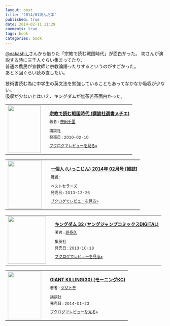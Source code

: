 ```yaml
---
layout: post
title: "2014/01読んだ本"
published: true
date: 2014-02-11 11:29
comments: true
tags: book
categories: book
---
```


[@nakashii_](https://twitter.com/nakashii_)さんから借りた「宗教で読む戦国時代」が面白かった。  
坊さんが演説する時に三千人ぐらい集まってたり、  
普通の農民が宣教師と宗教論語ったりするというのがすごかった。  
あと３回ぐらい読み直したい。  
  
技術書読む為に中学生の英文法を勉強していることもあってなかなか吸収が少ない。  
吸収が少ないとはいえ、キングダムが無茶苦茶面白かった。

<div class="booklog_html"><table><tr><td class="booklog_html_image"><a href="http://www.amazon.co.jp/%E5%AE%97%E6%95%99%E3%81%A7%E8%AA%AD%E3%82%80%E6%88%A6%E5%9B%BD%E6%99%82%E4%BB%A3-%E8%AC%9B%E8%AB%87%E7%A4%BE%E9%81%B8%E6%9B%B8%E3%83%A1%E3%83%81%E3%82%A8-%E7%A5%9E%E7%94%B0%E5%8D%83%E9%87%8C-ebook/dp/B00E3MZYLQ%3FSubscriptionId%3D0AVSM5SVKRWTFMG7ZR82%26tag%3D13nightcrows-22%26linkCode%3Dxm2%26camp%3D2025%26creative%3D165953%26creativeASIN%3DB00E3MZYLQ" target="_blank"><img src="http://ecx.images-amazon.com/images/I/41-aZEFUMVL._SL160_.jpg" width="103" height="150" style="border:0;border-radius:0;" /></a></td><td class="booklog_html_info" style="padding-left:20px;"><div class="booklog_html_title" style="margin-bottom:10px;font-size:14px;font-weight:bold;"><a href="http://www.amazon.co.jp/%E5%AE%97%E6%95%99%E3%81%A7%E8%AA%AD%E3%82%80%E6%88%A6%E5%9B%BD%E6%99%82%E4%BB%A3-%E8%AC%9B%E8%AB%87%E7%A4%BE%E9%81%B8%E6%9B%B8%E3%83%A1%E3%83%81%E3%82%A8-%E7%A5%9E%E7%94%B0%E5%8D%83%E9%87%8C-ebook/dp/B00E3MZYLQ%3FSubscriptionId%3D0AVSM5SVKRWTFMG7ZR82%26tag%3D13nightcrows-22%26linkCode%3Dxm2%26camp%3D2025%26creative%3D165953%26creativeASIN%3DB00E3MZYLQ" target="_blank">宗教で読む戦国時代 (講談社選書メチエ)</a></div><div style="margin-bottom:10px;"><div class="booklog_html_author" style="margin-bottom:15px;font-size:12px;;line-height:1.2em">著者 : <a href="http://booklog.jp/author/%E7%A5%9E%E7%94%B0%E5%8D%83%E9%87%8C" target="_blank">神田千里</a></div><div class="booklog_html_manufacturer" style="margin-bottom:5px;font-size:12px;;line-height:1.2em">講談社</div><div class="booklog_html_release" style="font-size:12px;;line-height:1.2em">発売日 : 2010-02-10</div></div><div class="booklog_html_link_amazon"><a href="http://booklog.jp/item/1/B00E3MZYLQ" style="font-size:12px;" target="_blank">ブクログでレビューを見る»</a></div></td></tr></table></div>

<div class="booklog_html"><table><tr><td class="booklog_html_image"><a href="http://www.amazon.co.jp/%E4%B8%80%E5%80%8B%E4%BA%BA-%E3%81%84%E3%81%A3%E3%81%93%E3%81%98%E3%82%93-2014%E5%B9%B4-02%E6%9C%88%E5%8F%B7-%E9%9B%91%E8%AA%8C/dp/B00H4FJS4I%3FSubscriptionId%3D0AVSM5SVKRWTFMG7ZR82%26tag%3D13nightcrows-22%26linkCode%3Dxm2%26camp%3D2025%26creative%3D165953%26creativeASIN%3DB00H4FJS4I" target="_blank"><img src="http://ecx.images-amazon.com/images/I/61YHNzTuEZL._SL160_.jpg" width="107" height="150" style="border:0;border-radius:0;" /></a></td><td class="booklog_html_info" style="padding-left:20px;"><div class="booklog_html_title" style="margin-bottom:10px;font-size:14px;font-weight:bold;"><a href="http://www.amazon.co.jp/%E4%B8%80%E5%80%8B%E4%BA%BA-%E3%81%84%E3%81%A3%E3%81%93%E3%81%98%E3%82%93-2014%E5%B9%B4-02%E6%9C%88%E5%8F%B7-%E9%9B%91%E8%AA%8C/dp/B00H4FJS4I%3FSubscriptionId%3D0AVSM5SVKRWTFMG7ZR82%26tag%3D13nightcrows-22%26linkCode%3Dxm2%26camp%3D2025%26creative%3D165953%26creativeASIN%3DB00H4FJS4I" target="_blank">一個人 (いっこじん) 2014年 02月号 [雑誌]</a></div><div style="margin-bottom:10px;"><div class="booklog_html_author" style="margin-bottom:15px;font-size:12px;;line-height:1.2em">著者 : </div><div class="booklog_html_manufacturer" style="margin-bottom:5px;font-size:12px;;line-height:1.2em">ベストセラーズ</div><div class="booklog_html_release" style="font-size:12px;;line-height:1.2em">発売日 : 2013-12-26</div></div><div class="booklog_html_link_amazon"><a href="http://booklog.jp/item/1/B00H4FJS4I" style="font-size:12px;" target="_blank">ブクログでレビューを見る»</a></div></td></tr></table></div>

<div class="booklog_html"><table><tr><td class="booklog_html_image"><a href="http://www.amazon.co.jp/%E3%82%AD%E3%83%B3%E3%82%B0%E3%83%80%E3%83%A0-32-%E3%83%A4%E3%83%B3%E3%82%B0%E3%82%B8%E3%83%A3%E3%83%B3%E3%83%97%E3%82%B3%E3%83%9F%E3%83%83%E3%82%AF%E3%82%B9DIGITAL-%E5%8E%9F%E6%B3%B0%E4%B9%85-ebook/dp/B00HFU3WQM%3FSubscriptionId%3D0AVSM5SVKRWTFMG7ZR82%26tag%3D13nightcrows-22%26linkCode%3Dxm2%26camp%3D2025%26creative%3D165953%26creativeASIN%3DB00HFU3WQM" target="_blank"><img src="http://ecx.images-amazon.com/images/I/614cpMvHbFL._SL160_.jpg" width="120" height="150" style="border:0;border-radius:0;" /></a></td><td class="booklog_html_info" style="padding-left:20px;"><div class="booklog_html_title" style="margin-bottom:10px;font-size:14px;font-weight:bold;"><a href="http://www.amazon.co.jp/%E3%82%AD%E3%83%B3%E3%82%B0%E3%83%80%E3%83%A0-32-%E3%83%A4%E3%83%B3%E3%82%B0%E3%82%B8%E3%83%A3%E3%83%B3%E3%83%97%E3%82%B3%E3%83%9F%E3%83%83%E3%82%AF%E3%82%B9DIGITAL-%E5%8E%9F%E6%B3%B0%E4%B9%85-ebook/dp/B00HFU3WQM%3FSubscriptionId%3D0AVSM5SVKRWTFMG7ZR82%26tag%3D13nightcrows-22%26linkCode%3Dxm2%26camp%3D2025%26creative%3D165953%26creativeASIN%3DB00HFU3WQM" target="_blank">キングダム 32 (ヤングジャンプコミックスDIGITAL)</a></div><div style="margin-bottom:10px;"><div class="booklog_html_author" style="margin-bottom:15px;font-size:12px;;line-height:1.2em">著者 : <a href="http://booklog.jp/author/%E5%8E%9F%E6%B3%B0%E4%B9%85" target="_blank">原泰久</a></div><div class="booklog_html_manufacturer" style="margin-bottom:5px;font-size:12px;;line-height:1.2em">集英社</div><div class="booklog_html_release" style="font-size:12px;;line-height:1.2em">発売日 : 2013-10-18</div></div><div class="booklog_html_link_amazon"><a href="http://booklog.jp/item/1/B00HFU3WQM" style="font-size:12px;" target="_blank">ブクログでレビューを見る»</a></div></td></tr></table></div>

<div class="booklog_html"><table><tr><td class="booklog_html_image"><a href="http://www.amazon.co.jp/GIANT-KILLING-30-%E3%83%A2%E3%83%BC%E3%83%8B%E3%83%B3%E3%82%B0KC-%E3%83%84%E3%82%B8%E3%83%88%E3%83%A2/dp/406387284X%3FSubscriptionId%3D0AVSM5SVKRWTFMG7ZR82%26tag%3D13nightcrows-22%26linkCode%3Dxm2%26camp%3D2025%26creative%3D165953%26creativeASIN%3D406387284X" target="_blank"><img src="http://ecx.images-amazon.com/images/I/618fqUkk0kL._SL160_.jpg" width="105" height="150" style="border:0;border-radius:0;" /></a></td><td class="booklog_html_info" style="padding-left:20px;"><div class="booklog_html_title" style="margin-bottom:10px;font-size:14px;font-weight:bold;"><a href="http://www.amazon.co.jp/GIANT-KILLING-30-%E3%83%A2%E3%83%BC%E3%83%8B%E3%83%B3%E3%82%B0KC-%E3%83%84%E3%82%B8%E3%83%88%E3%83%A2/dp/406387284X%3FSubscriptionId%3D0AVSM5SVKRWTFMG7ZR82%26tag%3D13nightcrows-22%26linkCode%3Dxm2%26camp%3D2025%26creative%3D165953%26creativeASIN%3D406387284X" target="_blank">GIANT KILLING(30) (モーニングKC)</a></div><div style="margin-bottom:10px;"><div class="booklog_html_author" style="margin-bottom:15px;font-size:12px;;line-height:1.2em">著者 : <a href="http://booklog.jp/author/%E3%83%84%E3%82%B8%E3%83%88%E3%83%A2" target="_blank">ツジトモ</a></div><div class="booklog_html_manufacturer" style="margin-bottom:5px;font-size:12px;;line-height:1.2em">講談社</div><div class="booklog_html_release" style="font-size:12px;;line-height:1.2em">発売日 : 2014-01-23</div></div><div class="booklog_html_link_amazon"><a href="http://booklog.jp/item/1/406387284X" style="font-size:12px;" target="_blank">ブクログでレビューを見る»</a></div></td></tr></table></div>
